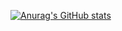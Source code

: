 [![Anurag's GitHub stats](https://github-readme-stats.vercel.app/api?username=ameyagurjar)](https://github.com/anuraghazra/github-readme-stats)
